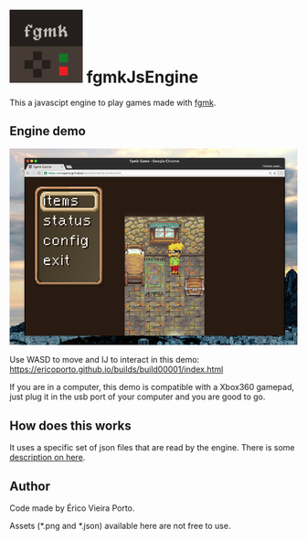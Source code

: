 ![Icon](iconTiny.png) fgmkJsEngine
=============================

This a javascipt engine to play games made with [fgmk](https://github.com/ericoporto/fgmk).

Engine demo
----------

![Game Screenshot](gamescreenshot.png)

Use WASD to move and IJ to interact in this demo: https://ericoporto.github.io/builds/build00001/index.html

If you are in a computer, this demo is compatible with a Xbox360 gamepad, just
plug it in the usb port of your computer and you are good to go.

How does this works
-------------------

It uses a specific set of json files that are read by the engine. There is some
[description on here](https://github.com/ericoporto/fangamk/tree/master/Descriptor).

Author
------

Code made by Érico Vieira Porto.

Assets (\*.png and \*.json) available here are not free to use.
